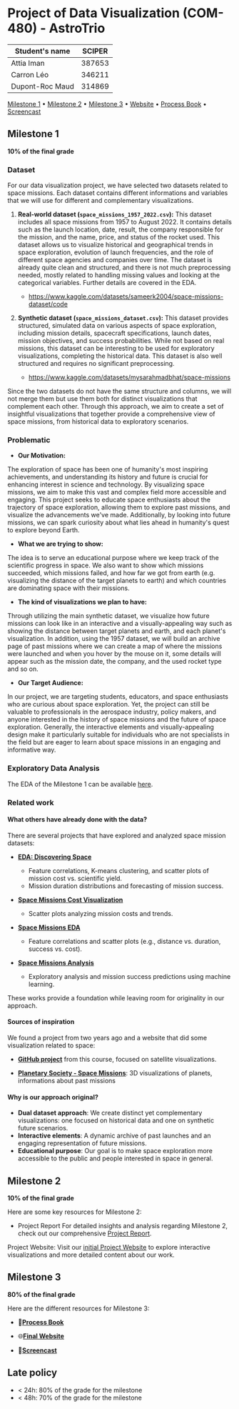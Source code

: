 # Project of Data Visualization (COM-480) - AstroTrio

| Student's name | SCIPER |
| -------------- | ------ |
|Attia Iman|387653|
|Carron Léo|346211|
|Dupont-Roc Maud|314869|

[Milestone 1](#milestone-1) • [Milestone 2](#milestone-2) • [Milestone 3](#milestone-3) • [Website](https://com-480-data-visualization.github.io/AstroTrio/) • [Process Book](Reports/Process_Book.pdf) • [Screencast](LIEN)

## Milestone 1

**10% of the final grade**

### Dataset

For our data visualization project, we have selected two datasets related to space missions. Each dataset contains different informations and variables that we will use for different and complementary visualizations.  

1. **Real-world dataset (```space_missions_1957_2022.csv```):** This dataset includes all space missions from 1957 to August 2022. It contains details such as the launch location, date, result, the company responsible for the mission, and the name, price, and status of the rocket used. This dataset allows us to visualize historical and geographical trends in space exploration, evolution of launch frequencies, and the role of different space agencies and companies over time. The dataset is already quite clean and structured, and there is not much preprocessing needed, mostly related to handling missing values and looking at the categorical variables. Further details are covered in the EDA.  
   - https://www.kaggle.com/datasets/sameerk2004/space-missions-dataset/code

2. **Synthetic dataset (```space_missions_dataset.csv```):** This dataset provides structured, simulated data on various aspects of space exploration, including mission details, spacecraft specifications, launch dates, mission objectives, and success probabilities. While not based on real missions, this dataset can be interesting to be used for exploratory visualizations, completing the historical data. This dataset is also well structured and requires no significant preprocessing.
   - https://www.kaggle.com/datasets/mysarahmadbhat/space-missions

Since the two datasets do not have the same structure and columns, we will not merge them but use them both for distinct visualizations that complement each other. Through this approach, we aim to create a set of insightful visualizations that together provide a comprehensive view of space missions, from historical data to exploratory scenarios.  

### Problematic

-  **Our Motivation:**

The exploration of space has been one of humanity's most inspiring achievements, and understanding its history and future is crucial for enhancing interest in science and technology. By visualizing space missions, we aim to make this vast and complex field more accessible and engaging. This project seeks to educate space enthusiasts about the trajectory of space exploration, allowing them to explore past missions, and visualize the advancements we've made. Additionally, by looking into future missions, we can spark curiosity about what lies ahead in humanity's quest to explore beyond Earth.

- **What we are trying to show:**

The idea is to serve an educational purpose where we keep track of the scientific progress in space. We also want to show which missions succeeded, which missions failed, and how far we got from earth (e.g. visualizing the distance of the target planets to earth) and which countries are dominating space with their missions.


- **The kind of visualizations we plan to have:**

Through utilizing the main synthetic dataset, we visualize how future missions can look like in an interactive and a visually-appealing way such as showing the distance between target planets and earth, and each planet's visualization.
In addition, using the 1957 dataset, we will build an archive page of past missions where we can create a map of where the missions were launched and when you hover by the mouse on it, some details will appear such as the mission date, the company, and the used rocket type and so on.

- **Our Target Audience:**

In our project, we are targeting students, educators, and space enthusiasts who are curious about space exploration. Yet, the project can still be valuable to professionals in the aerospace industry, policy makers, and anyone interested in the history of space missions and the future of space exploration. Generally, the interactive elements and visually-appealing design make it particularly suitable for individuals who are not specialists in the field but are eager to learn about space missions in an engaging and informative way.


### Exploratory Data Analysis

The EDA of the Milestone 1 can be available [here](Reports/Milestone_1_EDA.md).

### Related work

#### What others have already done with the data?  
There are several projects that have explored and analyzed space mission datasets:  
- **[EDA: Discovering Space](https://www.kaggle.com/code/timurkhabirovich/eda-discovering-space)**  
  - Feature correlations, K-means clustering, and scatter plots of mission cost vs. scientific yield.  
  - Mission duration distributions and forecasting of mission success.  

- **[Space Missions Cost Visualization](https://www.kaggle.com/code/stpeteishii/space-mission-cost-visualize-importance)**  
  - Scatter plots analyzing mission costs and trends.  

- **[Space Missions EDA](https://www.kaggle.com/code/hainescity/space-missions-eda)**  
  - Feature correlations and scatter plots (e.g., distance vs. duration, success vs. cost).  

- **[Space Missions Analysis](https://www.kaggle.com/code/timothyddumba/space-missions)**  
  - Exploratory analysis and mission success predictions using machine learning.

These works provide a foundation while leaving room for originality in our approach.  

#### Sources of inspiration  

We found a project from two years ago and a website that did some visualization related to space:

- **[GitHub project](https://github.com/com-480-data-visualization/project-2023-astro-vizards)** from this course, focused on satellite visualizations.

- **[Planetary Society - Space Missions](https://www.planetary.org/space-missions)**: 3D visualizations of planets, informations about past missions

#### Why is our approach original?  
- **Dual dataset approach**: We create distinct yet complementary visualizations: one focused on historical data and one on synthetic future scenarios.  
- **Interactive elements**: A dynamic archive of past launches and an engaging representation of future missions.  
- **Educational purpose**: Our goal is to make space exploration more accessible to the public and people interested in space in general.

## Milestone 2

**10% of the final grade**

Here are some key resources for Milestone 2:
- Project Report
For detailed insights and analysis regarding Milestone 2, check out our comprehensive [Project Report](Reports/Milestone_2.pdf).

Project Website:
Visit our [initial Project Website](https://com-480-data-visualization.github.io/AstroTrio/) to explore interactive visualizations and more detailed content about our work.

## Milestone 3

**80% of the final grade**

Here are the different resources for Milestone 3:

- 📕[**Process Book**](Reports/Process_Book.pdf)

- 🌐[**Final Website**](https://com-480-data-visualization.github.io/AstroTrio/)

- 🎥[**Screencast**](LIEN)


## Late policy

- < 24h: 80% of the grade for the milestone
- < 48h: 70% of the grade for the milestone

